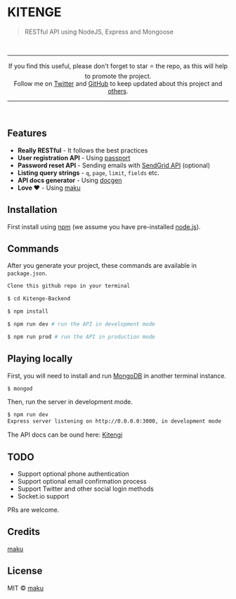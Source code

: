 # KITENGE

> RESTful API using NodeJS, Express and Mongoose

<br>
<hr>
<p align="center">
If you find this useful, please don't forget to star ⭐️ the repo, as this will help to promote the project.<br>
Follow me on <a href="https://twitter.com/makpalyy">Twitter</a> and <a href="https://github.com/ma-za-kpe">GitHub</a> to keep updated about this project and <a href="https://github.com/ma-za-kpe?tab=repositories">others</a>.
</p>
<hr>
<br>

## Features

- **Really RESTful** - It follows the best practices
- **User registration API** - Using [passport](https://www.npmjs.com/package/jsonwebtoken)
- **Password reset API** - Sending emails with [SendGrid API](https://sendgrid.com/docs/API_Reference/index.html) (optional)
- **Listing query strings** - `q`, `page`, `limit`, `fields` etc.
- **API docs generator** - Using [docgen](https://github.com/thedevsaddam/docgen)
- **Love ♥** - Using [maku](https://github.com/ma-za-kpe)

## Installation

First install using [npm](https://www.npmjs.com/) (we assume you have pre-installed [node.js](https://nodejs.org/)).

## Commands

After you generate your project, these commands are available in `package.json`.

```bash
Clone this github repo in your terminal

$ cd Kitenge-Backend

$ npm install

$ npm run dev # run the API in development mode

$ npm run prod # run the API in production mode
```

## Playing locally

First, you will need to install and run [MongoDB](https://www.mongodb.com/) in another terminal instance.

```bash
$ mongod
```

Then, run the server in development mode.

```bash
$ npm run dev
Express server listening on http://0.0.0.0:3000, in development mode
```

The API docs can be ound here: [Kitengi](http://www.kiteng3.com/)

## TODO

- Support optional phone authentication
- Support optional email confirmation process
- Support Twitter and other social login methods
- Socket.io support

PRs are welcome.

## Credits

[maku](https://github.com/ma-za-kpe)

## License

MIT © [maku](https://github.com/ma-za-kpe)

